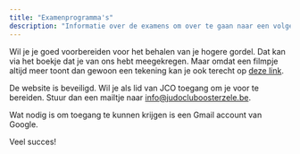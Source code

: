 ```yaml
---
title: "Examenprogramma's"
description: "Informatie over de examens om over te gaan naar een volgende gordel"
---
```


Wil je je goed voorbereiden voor het behalen van je hogere gordel. Dat kan via het boekje dat je van ons hebt meegekregen. Maar omdat een filmpje altijd meer toont dan gewoon een tekening kan je ook terecht op [deze link](https://sites.google.com/view/jcograadverhogingen/home).

De website is beveiligd. Wil je als lid van JCO toegang om je voor te bereiden. Stuur dan een mailtje naar info@judocluboosterzele.be.

Wat nodig is om toegang te kunnen krijgen is een Gmail account van Google.

Veel succes!
